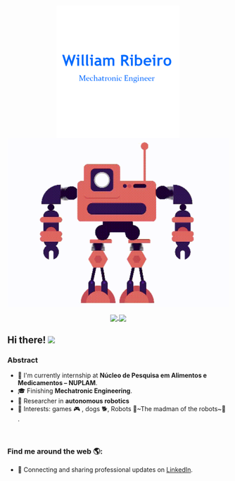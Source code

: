 <p align="center">
  <a href="#">
    <img align="center" width="280" src="signature.png" />
  </a>
  <a href="#">
    <img align="center" width="510" src="robot.gif" />
  </a>
</p>

<p align="center">
  <a href="https://github.com/anuraghazra/github-readme-stats">
    <img
      align="center"
      src="https://github-readme-stats.vercel.app/api/top-langs/?username=willcribeiro&layout=compact"
    />
  </a>
  <a href="https://github.com/anuraghazra/github-readme-stats">
    <img
      align="center"
      height="165"
      src="https://github-readme-stats.vercel.app/api?username=willcribeiro&count_private=true&show_icons=true&custom_title=Github%20Status&hide=issues"
    />
  </a>
</p>

## Hi there! <img src="https://raw.githubusercontent.com/iampavangandhi/iampavangandhi/master/gifs/Hi.gif" width="30px"></h2>

### Abstract

- 💼 I'm currently internship  at **Núcleo de Pesquisa em Alimentos e Medicamentos – NUPLAM**.
- 🎓 Finishing **Mechatronic Engineering**. 
- 🔬 Researcher in **autonomous robotics**
- 💙 Interests: games 🎮 , dogs 🐕,  Robots 🤖~The madman of the robots~🤖 .


<br/>


### Find me around the web 🌎:

- 💼 Connecting and sharing professional updates on <a href="https://www.linkedin.com/in/willcr/">LinkedIn</a>.
